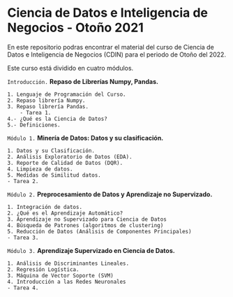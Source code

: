 # Ciencia de Datos e Inteligencia de Negocios - Otoño 2021
En este repositorio podras encontrar el material del curso de Ciencia de Datos e Inteligencia de Negocios (CDIN) para el periodo de Otoño del 2022.

Este curso está dividido en cuatro módulos. 

`Introducción.` **Repaso de Librerías Numpy, Pandas.**

    1. Lenguaje de Programación del Curso.
    2. Repaso librería Numpy.
    3. Repaso librería Pandas.
        - Tarea 1.
    4.- ¿Qué es la Ciencia de Datos?
    5.- Definiciones.
    
`Módulo 1.` **Minería de Datos: Datos y su clasificación.**

    1. Datos y su Clasificación.
    2. Análisis Exploratorio de Datos (EDA).
    3. Reporte de Calidad de Datos (DQR).
    4. Limpieza de datos.
    5. Medidas de Similitud datos.
    - Tarea 2.

`Módulo 2.` **Preprocesamiento de Datos y Aprendizaje no Supervizado.**

    1. Integración de datos.
    2. ¿Qué es el Aprendizaje Automático?
    3. Aprendizaje no Supervizado para Ciencia de Datos
    4. Búsqueda de Patrones (algoritmos de clustering)
    5. Reducción de Datos (Análisis de Componentes Principales)
    - Tarea 3.
    
`Módulo 3.` **Aprendizaje Supervizado en Ciencia de Datos.**

    1. Análisis de Discriminantes Lineales.
    2. Regresión Logística.
    3. Máquina de Vector Soporte (SVM)
    4. Introducción a las Redes Neuronales
    - Tarea 4.

